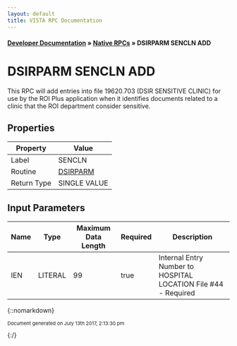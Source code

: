 ```yaml
---
layout: default
title: VISTA RPC Documentation
---
```


#### [Developer Documentation](../index) &#187; [Native RPCs](TableOfContents) &#187; DSIRPARM SENCLN ADD<br/>
# DSIRPARM SENCLN ADD

This RPC will add entries into file 19620.703 (DSIR SENSITIVE CLINIC) for use by the ROI Plus application when it identifies documents related to a clinic that the ROI department consider sensitive.

## Properties

Property | Value
--- | ---
Label | SENCLN
Routine | [DSIRPARM](http://code.osehra.org/dox/Routine_DSIRPARM_source.html)
Return Type | SINGLE VALUE


## Input Parameters

Name | Type | Maximum Data Length | Required | Description
--- | --- | --- | --- | ---
IEN | LITERAL | 99 | true | Internal Entry Number to HOSPITAL LOCATION File #44 - Required



{::nomarkdown} <br/><p style="font-size: 11px">Document generated on July 13th 2017, 2:13:30 pm</p>{:/}